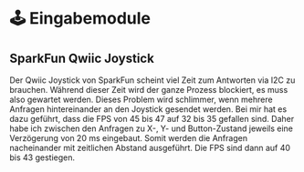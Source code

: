 # 🕹 Eingabemodule

## SparkFun Qwiic Joystick

Der Qwiic Joystick von SparkFun scheint viel Zeit zum Antworten via I2C zu brauchen. Während dieser Zeit wird der ganze Prozess blockiert, es muss also gewartet werden. Dieses Problem wird schlimmer, wenn mehrere Anfragen hintereinander an den Joystick gesendet werden. Bei mir hat es dazu geführt, dass die FPS von 45 bis 47 auf 32 bis 35 gefallen sind. Daher habe ich zwischen den Anfragen zu X-, Y- und Button-Zustand jeweils eine Verzögerung von 20 ms eingebaut. Somit werden die Anfragen nacheinander mit zeitlichen Abstand ausgeführt. Die FPS sind dann auf 40 bis 43 gestiegen.
